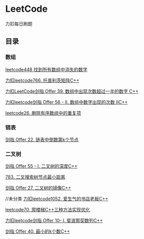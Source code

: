 # LeetCode
力扣每日刷题
## 目录



### 数组
[leetcode448 找到所有数组中消失的数字](https://blog.csdn.net/qq_36711295/article/details/113831311?spm=1001.2014.3001.5501)

[力扣leetcode766. 托普利茨矩阵C++](https://blog.csdn.net/qq_36711295/article/details/113947153?spm=1001.2014.3001.5501)

[力扣LeetCode剑指 Offer 39. 数组中出现次数超过一半的数字 C++](https://blog.csdn.net/qq_36711295/article/details/113951407?spm=1001.2014.3001.5501)

[力扣leetcode剑指 Offer 56 - II. 数组中数字出现的次数 IIC++](https://blog.csdn.net/qq_36711295/article/details/114294798?spm=1001.2014.3001.5501)

[leetcode26. 删除有序数组中的重复项](https://blog.csdn.net/qq_36711295/article/details/115836303?spm=1001.2014.3001.5501)
### 链表
[剑指 Offer 22. 链表中倒数第k个节点](https://blog.csdn.net/qq_36711295/article/details/115836797?spm=1001.2014.3001.5501)

### 二叉树
[剑指 Offer 55 - I. 二叉树的深度C++](https://blog.csdn.net/qq_36711295/article/details/115606254?spm=1001.2014.3001.5501)

[783. 二叉搜索树节点最小距离](https://blog.csdn.net/qq_36711295/article/details/115675930?spm=1001.2014.3001.5501)

[剑指 Offer 27. 二叉树的镜像C++](https://blog.csdn.net/qq_36711295/article/details/115605993?spm=1001.2014.3001.5501)




//未分类
[力扣leetcode1052. 爱生气的书店老板C++](https://blog.csdn.net/qq_36711295/article/details/113975533?spm=1001.2014.3001.5501)


[leetcode70. 爬楼梯C++三种方法实现优化](https://blog.csdn.net/qq_36711295/article/details/113988212?spm=1001.2014.3001.5501)

[力扣leetcode剑指 Offer 10- I. 斐波那契数列C++](https://blog.csdn.net/qq_36711295/article/details/113988314?spm=1001.2014.3001.5501)


[剑指 Offer 40. 最小的k个数C++](https://blog.csdn.net/qq_36711295/article/details/115635629?spm=1001.2014.3001.5501)






